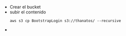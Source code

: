 -  Crear el bucket
-  subir el contenido 
    ```s3
    aws s3 cp BootstrapLogin s3://thanatos/ --recursive
    ```
-  
